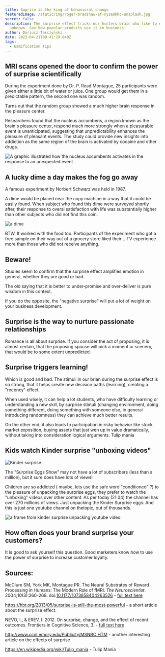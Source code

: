 ```yaml
---
title: Suprise is the king of behavioral change
featuredImage: /static/img/roger-bradshaw-af-nyze8khc-unsplash.jpg
secret: false
description: The surprise effect tricks our hunters brain who like to explore
  unknown. See how popular products use it in business.
author: Dariusz Tarczyński
date: 2023-04-21T09:41:29.040Z
tags:
  - Gamification Tips
---
```

## MRI scans opened the door to confirm the power of surprise scientifically

During the experiment done by Dr. P. Read Montague, 25 participants were given either a little bit of water or juice. One group would get them in a predictable pattern, the second one was random.

Turns out that the random group showed a much higher brain response in the pleasure center. 

Researchers found that the nucleus accumbens, a region known as the brain's pleasure center, respond much more strongly when a pleasurable event is unanticipated, suggesting that unpredictability enhances the pleasure of pleasant events. The study could provide new insights into addiction as the same region of the brain is activated by cocaine and other drugs.

![A graphic illustrated how the nucleus accumbents activates in the response to an unexpected event](/static/img/brave_e441fabesk.png)

## A lucky dime a day makes the fog go away

A famous experiment by Norbert Schwarz was held in 1987.

A dime would be placed near the copy machine in a way that it could be easily found. When subject who found this dime were surveyed shortly after, their response to overal satisfaction with life was substantially higher than other subjects who did not find this coin.

![a dime](/static/img/brave_k9vey9svx2.png)

BTW. It worked with the food too. Participants of the experiment who got a free sample on their way out of a grocery store liked their .. TV experience more than those who did not receive anything.

## Beware!

Studies seem to confirm that the surprise effect amplifies emotion in general, whether they are good or bad. 

The old saying that it is better to under-promise and over-deliver is pure wisdom in this context.

If you do the opposite, the "negative surprise" will put a lot of weight on your business development.



## Surprise is the way to nurture passionate relationships

Romance is all about surprise. If you consider the act of proposing, it is almost certain, that the proposing spouse will pick a moment or scenery, that would be to some extent unpredicted.



## Surprise triggers learning!

Which is good and bad. The stimuli in our brian during the surprise effect is so strong, that it helps create new decision paths (learning), creating a "recency" effect.

When used wisely, it can help a lot students, who have difficulty learning or understanding a new skill, by surprise stimuli (changing environment, doing something different, doing something with someone else, in general introducing randomness) they can achieve much better results.

On the other end, it also leads to participation in risky behavior like stock market exposition, buying assets that just wen up in value dramatically, without taking into consideration logical arguments.  Tulip mania

## Kids watch Kinder surprise "unboxing videos"

![](/static/img/kinder-surprise.png "Kinder surprise")

The "Surprise Eggs Show" may not have a lot of subscribers (less than a million), but it sure does have lots of views!

Children are so addicted ( maybe, lets use the safe word "conditioned" ?) to the pleasure of unpacking the surprise eggs, they prefer to watch the "unboxing" videos over other content. As per today (21.04) the channel has over 270 millions of views. Just unpacking the Kinder Surprise eggs. And this is just one youtube channel on thetopic, out of thousands.

![a frame from kinder surprise unpacking youtube video](/static/img/brave_kfish89sra.png)

## How often does your brand surprise your customers?

It is good to ask yourself this question. Good marketers know how to use the power of surprise to increase customer loyalty.



## Sources:

McClure SM, York MK, Montague PR. The Neural Substrates of Reward Processing in Humans: The Modern Role of fMRI. *The Neuroscientist*. 2004;10(3):260-268. doi:[10.1177/1073858404263526](https://doi.org/10.1177/1073858404263526) - [full text here](https://citeseerx.ist.psu.edu/document?repid=rep1&type=pdf&doi=fbf6c4ed6b8b4f494b7563a8f1716a6be31641ec) 

<https://hbr.org/2013/05/surprise-is-still-the-most-powerful> - a short article about the surprise effect. 

NEVO, I., & EREV, I. 2012. On surprise, change, and the effect of recent outcomes. Frontiers in Cognitive Science, 3. - [full text here](https://www.frontiersin.org/articles/10.3389/fpsyg.2012.00024/full)

<http://www.ccnl.emory.edu/Publicity/MSNBC.HTM> - another interesting article on the effects of surprise

<https://en.wikipedia.org/wiki/Tulip_mania> - Tulip Mania